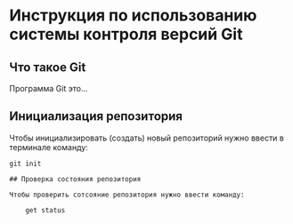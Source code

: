 # **Инструкция по использованию системы контроля версий Git**

## Что такое Git

Программа Git это...

## Инициализация репозитория

Чтобы инициализировать (создать) новый репозиторий нужно ввести в терминале команду:

    git init

    ## Проверка состояния репозитория

    Чтобы проверить сотсояние репозитория нужно ввести команду:

        get status
        
